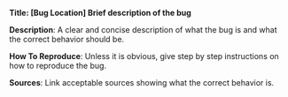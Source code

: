 **Title: [Bug Location] Brief description of the bug**

**Description**: A clear and concise description of what the bug is and what the correct behavior should be.

**How To Reproduce**: Unless it is obvious, give step by step instructions on how to reproduce the bug.

**Sources**: Link acceptable sources showing what the correct behavior is.
